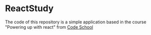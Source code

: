 # ReactStudy

The code of this repository is a simple application based in the course "Powering up with react" from [Code School](https://www.codeschool.com)

